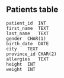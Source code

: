 ## Patients table
```
patient_id	INT
first_name	TEXT
last_name	TEXT
gender	CHAR(1)
birth_date	DATE
city	TEXT
province_id	CHAR(2)
allergies	TEXT
height	INT
weight	INT
```
